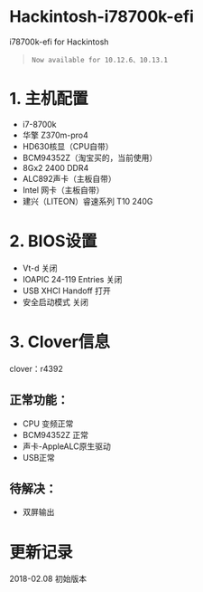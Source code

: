 # Hackintosh-i78700k-efi
i78700k-efi for Hackintosh
> `Now available for 10.12.6、10.13.1`

# 1. 主机配置
* i7-8700k
* 华擎 Z370m-pro4
* HD630核显（CPU自带）
* BCM94352Z（淘宝买的，当前使用）
* 8Gx2 2400 DDR4
* ALC892声卡（主板自带）
* Intel 网卡（主板自带）
* 建兴（LITEON）睿速系列 T10 240G

# 2. BIOS设置
* Vt-d 关闭
* IOAPIC 24-119 Entries 关闭
* USB XHCI Handoff 打开
* 安全启动模式 关闭

# 3. Clover信息
clover：r4392
## 正常功能：
* CPU 变频正常
* BCM94352Z 正常
* 声卡-AppleALC原生驱动
* USB正常

## 待解决：
* 双屏输出

# 更新记录
2018-02.08
初始版本
